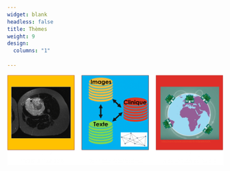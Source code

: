 ```yaml
---
widget: blank
headless: false
title: Thèmes
weight: 9
design:
  columns: "1"  

---
```


![Thèmes](themes.png)

